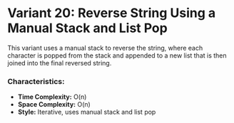 # Variant 20: Reverse String Using a Manual Stack and List Pop

This variant uses a manual stack to reverse the string, where each character is popped from the stack and appended to a new list that is then joined into the final reversed string.

### Characteristics:
- **Time Complexity:** O(n)
- **Space Complexity:** O(n)
- **Style:** Iterative, uses manual stack and list pop
